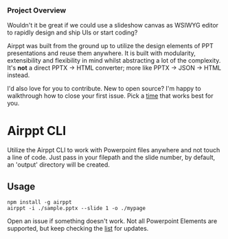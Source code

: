### Project Overview

Wouldn't it be great if we could use a slideshow canvas as WSIWYG editor to rapidly design and ship UIs or start coding?

Airppt was built from the ground up to utilize the design elements of PPT presentations and reuse them anywhere. It is built with modularity, extensibility and flexibility in mind whilst abstracting a lot of the complexity. It's **not** a direct PPTX -> HTML converter; more like PPTX -> JSON -> HTML instead.

I'd also love for you to contribute. New to open source? I'm happy to walkthrough how to close your first issue. Pick a [time](https://goo.gl/forms/7NjFEYayLOuYdr2q1) that works best for you.

# Airppt CLI

Utilize the Airppt CLI to work with Powerpoint files anywhere and not touch a line of code. Just pass in your filepath and the slide number, by default, an 'output' directory will be created.

## Usage

```
npm install -g airppt
airppt -i ./sample.pptx --slide 1 -o ./mypage
```

Open an issue if something doesn't work. Not all Powerpoint Elements are supported, but keep checking the [list](#) for updates.
